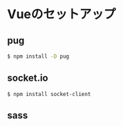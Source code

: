 # Vueのセットアップ

## pug

```bash
$ npm install -D pug
```


## socket.io

```
$ npm install socket-client
```

## sass


```
```
